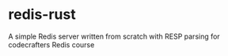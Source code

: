 # redis-rust
A simple Redis server written from scratch with RESP parsing for codecrafters Redis course
